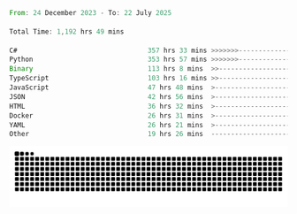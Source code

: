 <!--START_SECTION:waka-->

```rust
From: 24 December 2023 - To: 22 July 2025

Total Time: 1,192 hrs 49 mins

C#                                 357 hrs 33 mins >>>>>>>------------------   29.50 %
Python                             353 hrs 57 mins >>>>>>>------------------   29.20 %
Binary                             113 hrs 8 mins  >>-----------------------   09.33 %
TypeScript                         103 hrs 16 mins >>-----------------------   08.52 %
JavaScript                         47 hrs 48 mins  >------------------------   03.94 %
JSON                               42 hrs 56 mins  >------------------------   03.54 %
HTML                               36 hrs 32 mins  >------------------------   03.01 %
Docker                             26 hrs 31 mins  >------------------------   02.19 %
YAML                               26 hrs 21 mins  >------------------------   02.17 %
Other                              19 hrs 26 mins  -------------------------   01.60 %
```

<!--END_SECTION:waka-->


<picture>
  <source media="(prefers-color-scheme: dark)" srcset="https://raw.githubusercontent.com/jeerawut97/jeerawut97/output/github-contribution-grid-snake.svg">
  <img alt="github contribution grid snake animation" src="https://raw.githubusercontent.com/jeerawut97/jeerawut97/output/github-contribution-grid-snake.svg">
</picture>
